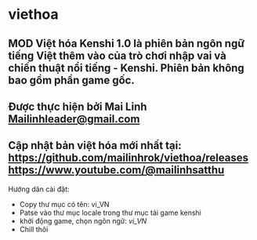 # viethoa

MOD Việt hóa Kenshi 1.0 là phiên bản ngôn ngữ tiếng Việt thêm vào của trò chơi nhập vai và chiến thuật nổi tiếng - Kenshi.
Phiên bản không bao gồm phần game gốc.
-----
Được thực hiện bởi Mai Linh Mailinhleader@gmail.com
-----
Cập nhật bản việt hóa mới nhất tại: 
https://github.com/mailinhrok/viethoa/releases
https://www.youtube.com/@mailinhsatthu
-----
Hướng dân cài đặt:
 - Copy thư mục có tên: vi_VN
 - Patse vào thư mục locale trong thư mục tải game kenshi
 - khởi động game, chọn ngôn ngữ: *vi_VN*
 - Chill thôi

